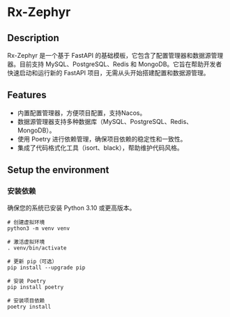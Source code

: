 # Rx-Zephyr

## Description
Rx-Zephyr 是一个基于 FastAPI 的基础模板，它包含了配置管理器和数据源管理器。目前支持 MySQL、PostgreSQL、Redis 和 MongoDB。它旨在帮助开发者快速启动和运行新的 FastAPI 项目，无需从头开始搭建配置和数据源管理。

## Features
- 内置配置管理器，方便项目配置，支持Nacos。
- 数据源管理器支持多种数据库（MySQL、PostgreSQL、Redis、MongoDB）。
- 使用 Poetry 进行依赖管理，确保项目依赖的稳定性和一致性。
- 集成了代码格式化工具（isort、black），帮助维护代码风格。

## Setup the environment
### 安装依赖
确保您的系统已安装 Python 3.10 或更高版本。

```shell
# 创建虚拟环境
python3 -m venv venv

# 激活虚拟环境
. venv/bin/activate

# 更新 pip（可选）
pip install --upgrade pip

# 安装 Poetry
pip install poetry

# 安装项目依赖
poetry install